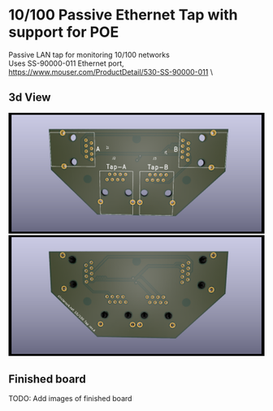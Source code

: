 # 10/100 Passive Ethernet Tap with support for POE
Passive LAN tap for monitoring 10/100 networks \
Uses SS-90000-011 Ethernet port, https://www.mouser.com/ProductDetail/530-SS-90000-011 \

## 3d View
![Front](/images/3dRender4.png)
![Back](/images/3dRender3.png)

## Finished board
TODO: Add images of finished board



